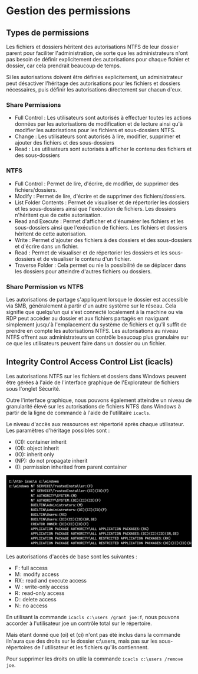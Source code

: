 # Gestion des permissions

## Types de permissions

Les fichiers et dossiers héritent des autorisations NTFS de leur dossier parent pour faciliter l'administration, de sorte que les administrateurs n'ont pas besoin de définir explicitement des autorisations pour chaque fichier et dossier, car cela prendrait beaucoup de temps. 

Si les autorisations doivent être définies explicitement, un administrateur peut désactiver l'héritage des autorisations pour les fichiers et dossiers nécessaires, puis définir les autorisations directement sur chacun d'eux.

### Share Permissions

* Full Control : Les utilisateurs sont autorisés à effectuer toutes les actions données par les autorisations de modification et de lecture ainsi qu'à modifier les autorisations pour les fichiers et sous-dossiers NTFS.
* Change : Les utilisateurs sont autorisés à lire, modifier, supprimer et ajouter des fichiers et des sous-dossiers
* Read : Les utilisateurs sont autorisés à afficher le contenu des fichiers et des sous-dossiers

### NTFS 

* Full Control : Permet de lire, d'écrire, de modifier, de supprimer des fichiers/dossiers.
* Modify : Permet de lire, d'écrire et de supprimer des fichiers/dossiers.
* List Folder Contents : Permet de visualiser et de répertorier les dossiers et les sous-dossiers ainsi que l'exécution de fichiers. Les dossiers n'héritent que de cette autorisation.
* Read and Execute : Permet d'afficher et d'énumérer les fichiers et les sous-dossiers ainsi que l'exécution de fichiers. Les fichiers et dossiers héritent de cette autorisation.
* Write : Permet d'ajouter des fichiers à des dossiers et des sous-dossiers et d'écrire dans un fichier.
* Read : Permet de visualiser et de répertorier les dossiers et les sous-dossiers et de visualiser le contenu d'un fichier.
* Traverse Folder : Cela permet ou nie la possibilité de se déplacer dans les dossiers pour atteindre d'autres fichiers ou dossiers.

### Share Permission vs NTFS 

Les autorisations de partage s'appliquent lorsque le dossier est accessible via SMB, généralement à partir d'un autre système sur le réseau. Cela signifie que quelqu'un qui s'est connecté localement à la machine ou via RDP peut accéder au dossier et aux fichiers partagés en naviguant simplement jusqu'à l'emplacement du système de fichiers et qu'il suffit de prendre en compte les autorisations NTFS. Les autorisations au niveau NTFS offrent aux administrateurs un contrôle beaucoup plus granulaire sur ce que les utilisateurs peuvent faire dans un dossier ou un fichier.


## Integrity Control Access Control List (icacls)

Les autorisations NTFS sur les fichiers et dossiers dans Windows peuvent être gérées à l'aide de l'interface graphique de l'Explorateur de fichiers sous l'onglet Sécurité. 

Outre l'interface graphique, nous pouvons également atteindre un niveau de granularité élevé sur les autorisations de fichiers NTFS dans Windows à partir de la ligne de commande à l'aide de l'utilitaire `icacls`. 

Le niveau d'accès aux ressources est répertorié après chaque utilisateur. Les paramètres d'héritage possibles sont :

* (CI): container inherit
* (OI): object inherit
* (IO): inherit only
* (NP): do not propagate inherit
* (I): permission inherited from parent container

![alt text](<Images/permissions.png>)

Les autorisations d'accès de base sont les suivantes : 

* F : full access
* M :  modify access
* RX :  read and execute access
* W :  write-only access
* R :  read-only access
* D :  delete access
* N :  no access


En utilisant la commande `icacls c:\users /grant joe:f`, nous pouvons accorder à l'utilisateur joe un contrôle total sur le répertoire.

Mais étant donné que (oi) et (ci) n'ont pas été inclus dans la commande iln'aura que des droits sur le dossier c:\users, mais pas sur les sous-répertoires de l'utilisateur et les fichiers qu'ils contiennent.

Pour supprimer les droits on utile la commande `icacls c:\users /remove joe`.




